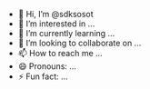 - 👋 Hi, I’m @sdksosot
- 👀 I’m interested in ...
- 🌱 I’m currently learning ...
- 💞️ I’m looking to collaborate on ...
- 📫 How to reach me ...
- 😄 Pronouns: ...
- ⚡ Fun fact: ...

<!---
sdksosot/sdksosot is a ✨ special ✨ repository because its `README.md` (this file) appears on your GitHub profile.
You can click the Preview link to take a look at your changes.
--->
